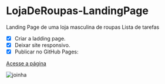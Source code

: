 # LojaDeRoupas-LandingPage
 Landing Page de uma loja masculina de roupas
Lista de tarefas
- [x] Criar a ladding page.
- [x] Deixar site responsivo.
- [x] Publicar no GitHub Pages:

[Acesse a página]( https://alan-lr.github.io/LojaDeRoupas-LandingPage/)

![joinha](https://user-images.githubusercontent.com/86266061/150696061-2cf74a7c-26e1-4179-92da-044be3a3adbb.jpg)
